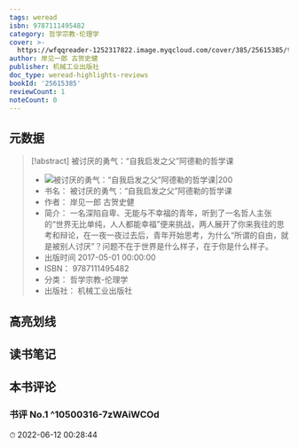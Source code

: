 ```yaml
---
tags: weread
isbn: 9787111495482
category: 哲学宗教-伦理学
cover: >-
  https://wfqqreader-1252317822.image.myqcloud.com/cover/385/25615385/t7_25615385.jpg
author: 岸见一郎 古贺史健
publisher: 机械工业出版社
doc_type: weread-highlights-reviews
bookId: '25615385'
reviewCount: 1
noteCount: 0
---
```

## 元数据
> [!abstract] 被讨厌的勇气：“自我启发之父”阿德勒的哲学课
> - ![ 被讨厌的勇气：“自我启发之父”阿德勒的哲学课|200](https://wfqqreader-1252317822.image.myqcloud.com/cover/385/25615385/t7_25615385.jpg)
> - 书名： 被讨厌的勇气：“自我启发之父”阿德勒的哲学课
> - 作者： 岸见一郎 古贺史健
> - 简介： 一名深陷自卑、无能与不幸福的青年，听到了一名哲人主张的“世界无比单纯，人人都能幸福”便来挑战，两人展开了你来我往的思考和辩论，在一夜一夜过去后，青年开始思考，为什么“所谓的自由，就是被别人讨厌”？问题不在于世界是什么样子，在于你是什么样子。
> - 出版时间 2017-05-01 00:00:00
> - ISBN： 9787111495482
> - 分类： 哲学宗教-伦理学
> - 出版社： 机械工业出版社

## 高亮划线

## 读书笔记

## 本书评论

### 书评 No.1  ^10500316-7zWAiWCOd
⏱ 2022-06-12 00:28:44
